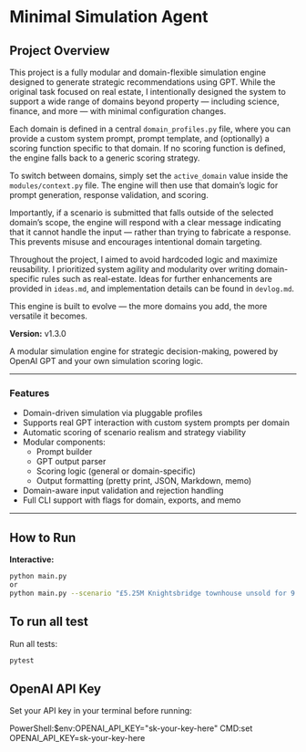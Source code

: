 
# Minimal Simulation Agent

## Project Overview

This project is a fully modular and domain-flexible simulation engine designed to generate strategic recommendations using GPT. While the original task focused on real estate, I intentionally designed the system to support a wide range of domains beyond property — including science, finance, and more — with minimal configuration changes.

Each domain is defined in a central `domain_profiles.py` file, where you can provide a custom system prompt, prompt template, and (optionally) a scoring function specific to that domain. If no scoring function is defined, the engine falls back to a generic scoring strategy.

To switch between domains, simply set the `active_domain` value inside the `modules/context.py` file. The engine will then use that domain’s logic for prompt generation, response validation, and scoring.

Importantly, if a scenario is submitted that falls outside of the selected domain’s scope, the engine will respond with a clear message indicating that it cannot handle the input — rather than trying to fabricate a response. This prevents misuse and encourages intentional domain targeting.

Throughout the project, I aimed to avoid hardcoded logic and maximize reusability. I prioritized system agility and modularity over writing domain-specific rules such as real-estate. Ideas for further enhancements are provided in `ideas.md`, and implementation details can be found in `devlog.md`.

This engine is built to evolve — the more domains you add, the more versatile it becomes.

**Version:** v1.3.0

A modular simulation engine for strategic decision-making, powered by OpenAI GPT and your own simulation scoring logic.

---

### Features

- Domain-driven simulation via pluggable profiles
- Supports real GPT interaction with custom system prompts per domain
- Automatic scoring of scenario realism and strategy viability
- Modular components:
  - Prompt builder
  - GPT output parser
  - Scoring logic (general or domain-specific)
  - Output formatting (pretty print, JSON, Markdown, memo)
- Domain-aware input validation and rejection handling
- Full CLI support with flags for domain, exports, and memo

---

## How to Run

**Interactive:**
```bash
python main.py 
or 
python main.py --scenario "£5.25M Knightsbridge townhouse unsold for 9 months" --goal "Secure offer within 60 days" --constraint "Do not reduce below £4.2M" --export-json --export-md
```

## To run all test

Run all tests:
```bash
pytest
```
## OpenAI API Key ##

Set your API key in your terminal before running:

PowerShell:$env:OPENAI_API_KEY="sk-your-key-here"
CMD:set OPENAI_API_KEY=sk-your-key-here
